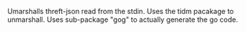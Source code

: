 Umarshalls threft-json read from the stdin. Uses the tidm pacakage to unmarshall. Uses sub-package "gog" to actually generate the go code.